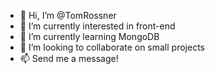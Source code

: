 - 👋 Hi, I’m @TomRossner
- 👀 I’m currently interested in front-end
- 🌱 I’m currently learning MongoDB
- 💞️ I’m looking to collaborate on small projects
- 📫 Send me a message!

<!---
TomRossner/TomRossner is a ✨ special ✨ repository because its `README.md` (this file) appears on your GitHub profile.
You can click the Preview link to take a look at your changes.
--->
